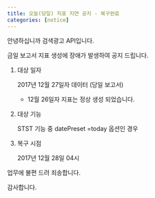 ```yaml
---
title: 오늘(당일) 지표 지연 공지 - 복구완료
categories: [notice]
---
```


안녕하십니까 검색광고 API입니다. 



금일 보고서 지표 생성에 장애가 발생하여 공지 드립니다. 



1. 대상 일자 



	2017년 12월 27일자 데이터 (당일 보고서)

	* 12월 26일자 지표는 정상 생성 되었습니다.



2. 대상 기능 



	STST  기능 중 datePreset =today 옵션인 경우 



3. 복구 시점 



	2017년 12월 28일 04시

	



업무에 불편 드려 죄송합니다.



감사합니다. 